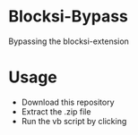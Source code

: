 # Blocksi-Bypass
Bypassing the blocksi-extension
# Usage
- Download this repository
- Extract the .zip file
- Run the vb script by clicking
